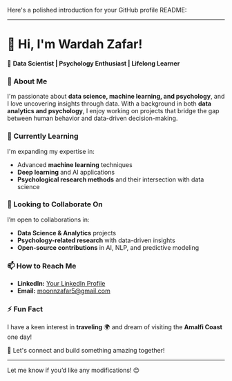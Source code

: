 Here's a polished introduction for your GitHub profile README:  

---

# 👋 Hi, I'm Wardah Zafar!  

🌟 **Data Scientist | Psychology Enthusiast | Lifelong Learner**  

### 👀 About Me  
I'm passionate about **data science, machine learning, and psychology**, and I love uncovering insights through data. With a background in both **data analytics and psychology**, I enjoy working on projects that bridge the gap between human behavior and data-driven decision-making.  

### 🌱 Currently Learning  
I'm expanding my expertise in:  
- Advanced **machine learning** techniques  
- **Deep learning** and AI applications  
- **Psychological research methods** and their intersection with data science  

### 💞️ Looking to Collaborate On  
I’m open to collaborations in:  
- **Data Science & Analytics** projects  
- **Psychology-related research** with data-driven insights  
- **Open-source contributions** in AI, NLP, and predictive modeling  

### 📫 How to Reach Me  
- **LinkedIn:** [Your LinkedIn Profile](#)  
- **Email:** [moonnzafar5@gmail.com](#)  

### ⚡ Fun Fact  
I have a keen interest in **traveling** 🌍 and dream of visiting the **Amalfi Coast** one day!  

🚀 Let's connect and build something amazing together!  

---

Let me know if you’d like any modifications! 😊
